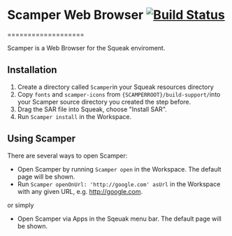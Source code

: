 # Scamper Web Browser [![Build Status](https://travis-ci.org/hpi-swa-teaching/Scamper.svg?branch=master)](https://travis-ci.org/hpi-swa-teaching/Scamper)  
===================

Scamper is a Web Browser for the Squeak enviroment.

## Installation

1. Create a directory called `Scamper`in your Squeak resources directory 
2. Copy `fonts` and `scamper-icons` from `{SCAMPERROOT}/build-support/`into your Scamper source directory you created the step before.
3. Drag the SAR file into Squeak, choose "Install SAR".
4. Run `Scamper install` in the Workspace.

## Using Scamper

There are several ways to open Scamper:

* Open Scamper by running `Scamper open` in the Workspace. The default page will be shown.
* Run `Scamper openOnUrl: 'http://google.com' asUrl` in the Workspace with any given URL, e.g. http://google.com.

or simply

* Open Scamper via Apps in the Sqeuak menu bar. The default page will be shown.


